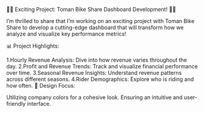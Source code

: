 🚴‍♂️ Exciting Project: Toman Bike Share Dashboard Development! 🚴‍♀️

I’m thrilled to share that I’m working on an exciting project with Toman Bike Share to develop a cutting-edge dashboard that will transform how we analyze and visualize key performance metrics!

📊 Project Highlights:

1.Hourly Revenue Analysis: Dive into how revenue varies throughout the day.
2.Profit and Revenue Trends: Track and visualize financial performance over time.
3.Seasonal Revenue Insights: Understand revenue patterns across different seasons.
4.Rider Demographics: Explore who is riding and how often.
🎨 Design Focus:

Utilizing company colors for a cohesive look.
Ensuring an intuitive and user-friendly interface.
